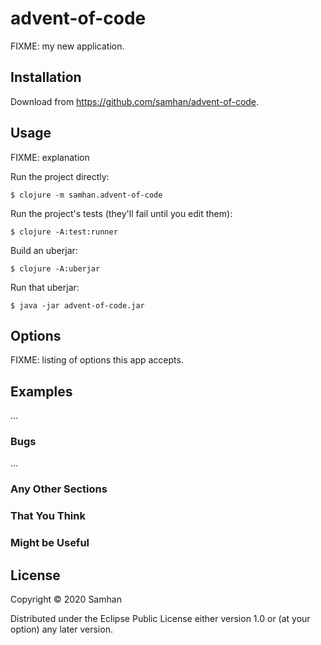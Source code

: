 # advent-of-code

FIXME: my new application.

## Installation

Download from https://github.com/samhan/advent-of-code.

## Usage

FIXME: explanation

Run the project directly:

    $ clojure -m samhan.advent-of-code

Run the project's tests (they'll fail until you edit them):

    $ clojure -A:test:runner

Build an uberjar:

    $ clojure -A:uberjar

Run that uberjar:

    $ java -jar advent-of-code.jar

## Options

FIXME: listing of options this app accepts.

## Examples

...

### Bugs

...

### Any Other Sections
### That You Think
### Might be Useful

## License

Copyright © 2020 Samhan

Distributed under the Eclipse Public License either version 1.0 or (at
your option) any later version.
